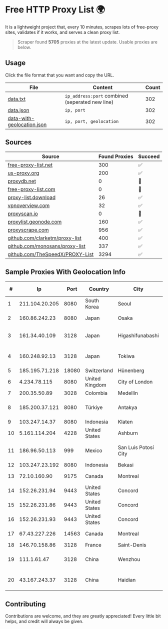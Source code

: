 
# Free HTTP Proxy List 🌍

It is a lightweight project that, every 10 minutes, scrapes lots of free-proxy sites, validates if it works, and serves a clean proxy list.


> Scraper found **5705** proxies at the latest update. Usable proxies are below.

## Usage

Click the file format that you want and copy the URL.


|File|Content|Count|
|----|-------|-----|
|[data.txt](https://raw.githubusercontent.com/themiralay/Proxy-List-World/master/data.txt)|`ip_address:port` combined (seperated new line)|302|
|[data.json](https://raw.githubusercontent.com/themiralay/Proxy-List-World/master/data.json)|`ip, port`|302|
|[data-with-geolocation.json](https://raw.githubusercontent.com/themiralay/Proxy-List-World/master/data-with-geolocation.json)|`ip, port, geolocation`|302|

## Sources

|Source|Found Proxies|Succeed|
|------|-------------|-------|
|[free-proxy-list.net](https://free-proxy-list.net)|300|✅|
|[us-proxy.org](https://www.us-proxy.org)|200|✅|
|[proxydb.net](http://proxydb.net)|0|🚫|
|[free-proxy-list.com](https://free-proxy-list.com/?page=&port=&type%5B%5D=http&type%5B%5D=https&up_time=0&search=Search)|0|🚫|
|[proxy-list.download](https://www.proxy-list.download/HTTP)|26|✅|
|[vpnoverview.com](https://vpnoverview.com/privacy/anonymous-browsing/free-proxy-servers)|32|✅|
|[proxyscan.io](https://www.proxyscan.io)|0|🚫|
|[proxylist.geonode.com](https://proxylist.geonode.com/api/proxy-list?limit=300&page=1&sort_by=lastChecked&sort_type=desc&protocols=http,https)|160|✅|
|[proxyscrape.com](https://api.proxyscrape.com/v2/?request=displayproxies&protocol=http&timeout=10000&country=all&ssl=all&anonymity=all)|956|✅|
|[github.com/clarketm/proxy-list](https://raw.githubusercontent.com/clarketm/proxy-list/master/proxy-list-raw.txt)|400|✅|
|[github.com/monosans/proxy-list](https://raw.githubusercontent.com/monosans/proxy-list/main/proxies/http.txt)|337|✅|
|[github.com/TheSpeedX/PROXY-List](https://raw.githubusercontent.com/TheSpeedX/PROXY-List/master/http.txt)|3294|✅|


## Sample Proxies With Geolocation Info

|#|Ip|Port|Country|City|Internet Service Provider|
|-|--|----|-------|----|-------------------------|
|1|211.104.20.205|8080|South Korea|Seoul|Korea Telecom|
|2|160.86.242.23|8080|Japan|Osaka|Sony Network Communications Inc|
|3|161.34.40.109|3128|Japan|Higashifunabashi|NTT PC Communications, Inc.|
|4|160.248.92.13|3128|Japan|Tokiwa|NTT PC Communications, Inc.|
|5|185.195.71.218|18080|Switzerland|Hünenberg|Datasource AG|
|6|4.234.78.115|8080|United Kingdom|City of London|Microsoft Corporation|
|7|200.35.50.89|3028|Colombia|Medellín|Edatel S.a. E.S.P|
|8|185.200.37.121|8080|Türkiye|Antakya|High Speed Telekomunikasyon ve Hab. Hiz. Ltd. Sti.|
|9|103.247.14.37|8080|Indonesia|Klaten|TERABIT|
|10|5.161.114.204|4228|United States|Ashburn|Hetzner Online GmbH|
|11|186.96.50.113|999|Mexico|San Luis Potosí City|Total Play Telecomunicaciones SA De CV|
|12|103.247.23.192|8080|Indonesia|Bekasi|PT wifian Solution|
|13|72.10.160.90|9175|Canada|Montreal|GloboTech Communications|
|14|152.26.231.94|9443|United States|Concord|MCNC|
|15|152.26.231.86|9443|United States|Concord|MCNC|
|16|152.26.231.93|9443|United States|Concord|MCNC|
|17|67.43.227.226|14563|Canada|Montreal|GloboTech Communications|
|18|146.70.158.86|3128|France|Saint-Denis|M247 Europe Infra|
|19|111.1.61.47|3128|China|Wenzhou|China Mobile communications corporation|
|20|43.167.243.37|3128|China|Haidian|Shenzhen Tencent Computer Systems Company Limited|



## Contributing

Contributions are welcome, and they are greatly appreciated! Every
little bit helps, and credit will always be given.

